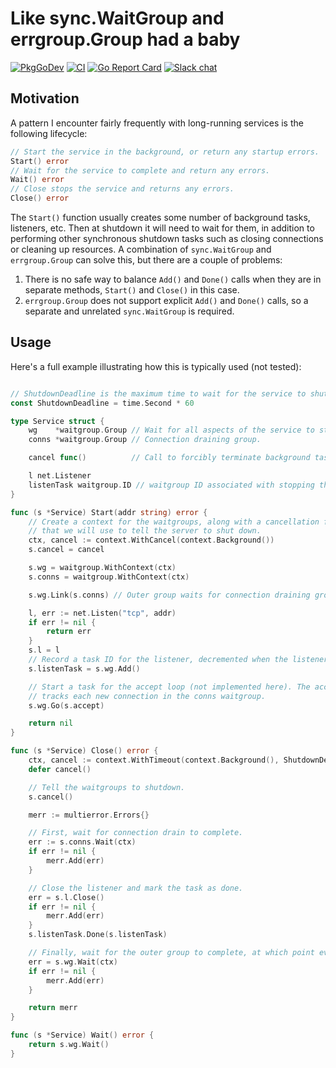 # Like sync.WaitGroup and errgroup.Group had a baby

[![PkgGoDev](https://pkg.go.dev/badge/github.com/alecthomas/waitgroup)](https://pkg.go.dev/github.com/alecthomas/waitgroup) [![CI](https://github.com/alecthomas/assert/actions/workflows/ci.yml/badge.svg)](https://github.com/alecthomas/assert/actions/workflows/ci.yml) [![Go Report Card](https://goreportcard.com/badge/github.com/alecthomas/waitgroup)](https://goreportcard.com/report/github.com/alecthomas/waitgroup) [![Slack chat](https://img.shields.io/static/v1?logo=slack&style=flat&label=slack&color=green&message=gophers)](https://gophers.slack.com/messages/CN9DS8YF3)

## Motivation

A pattern I encounter fairly frequently with long-running services is the
following lifecycle:

```go
// Start the service in the background, or return any startup errors.
Start() error
// Wait for the service to complete and return any errors.
Wait() error
// Close stops the service and returns any errors.
Close() error
```

The `Start()` function usually creates some number of background tasks,
listeners, etc. Then at shutdown it will need to wait for them, in addition to
performing other synchronous shutdown tasks such as closing connections or
cleaning up resources. A combination of `sync.WaitGroup` and `errgroup.Group`
can solve this, but there are a couple of problems:

1. There is no safe way to balance `Add()` and `Done()` calls when they are in
    separate methods, `Start()` and `Close()` in this case.
2. `errgroup.Group` does not support explicit `Add()` and `Done()` calls, so a
   separate and unrelated `sync.WaitGroup` is required.

## Usage

Here's a full example illustrating how this is typically used (not tested):

```go

// ShutdownDeadline is the maximum time to wait for the service to shutdown.
const ShutdownDeadline = time.Second * 60

type Service struct {
    wg    *waitgroup.Group // Wait for all aspects of the service to stop.
    conns *waitgroup.Group // Connection draining group.

    cancel func()          // Call to forcibly terminate background tasks.

    l net.Listener
    listenTask waitgroup.ID // waitgroup ID associated with stopping the listener.
}

func (s *Service) Start(addr string) error {
    // Create a context for the waitgroups, along with a cancellation function
    // that we will use to tell the server to shut down.
    ctx, cancel := context.WithCancel(context.Background())
    s.cancel = cancel

    s.wg = waitgroup.WithContext(ctx)
    s.conns = waitgroup.WithContext(ctx)

    s.wg.Link(s.conns) // Outer group waits for connection draining group.

    l, err := net.Listen("tcp", addr)
    if err != nil {
        return err
    }
    s.l = l
    // Record a task ID for the listener, decremented when the listener is stopped.
    s.listenTask = s.wg.Add()

    // Start a task for the accept loop (not implemented here). The accept loop
    // tracks each new connection in the conns waitgroup.
    s.wg.Go(s.accept)

    return nil
}

func (s *Service) Close() error {
    ctx, cancel := context.WithTimeout(context.Background(), ShutdownDeadline)
    defer cancel()

    // Tell the waitgroups to shutdown.
    s.cancel()

    merr := multierror.Errors{}

    // First, wait for connection drain to complete.
    err := s.conns.Wait(ctx)
    if err != nil {
        merr.Add(err)
    }

    // Close the listener and mark the task as done.
    err = s.l.Close()
    if err != nil {
        merr.Add(err)
    }
    s.listenTask.Done(s.listenTask)

    // Finally, wait for the outer group to complete, at which point everything will be cleaned up.
    err = s.wg.Wait(ctx)
    if err != nil {
        merr.Add(err)
    }

    return merr
}

func (s *Service) Wait() error {
    return s.wg.Wait()
}
```